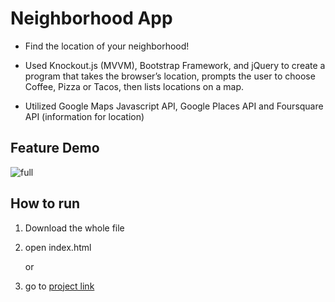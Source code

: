 # Neighborhood App

* Find the location of your neighborhood! 

* Used Knockout.js (MVVM), Bootstrap Framework, and jQuery to create a program that takes the browser’s
location, prompts the user to choose Coffee, Pizza or Tacos, then lists locations on a map. 

* Utilized Google Maps Javascript API, Google Places API and Foursquare API (information for location)

## Feature Demo
![full](projvideo/cart.gif)

## How to run

1. Download the whole file
2. open index.html 

	or 

1. go to [project link](jbaek7023.github.io/FindNeighborhood)
